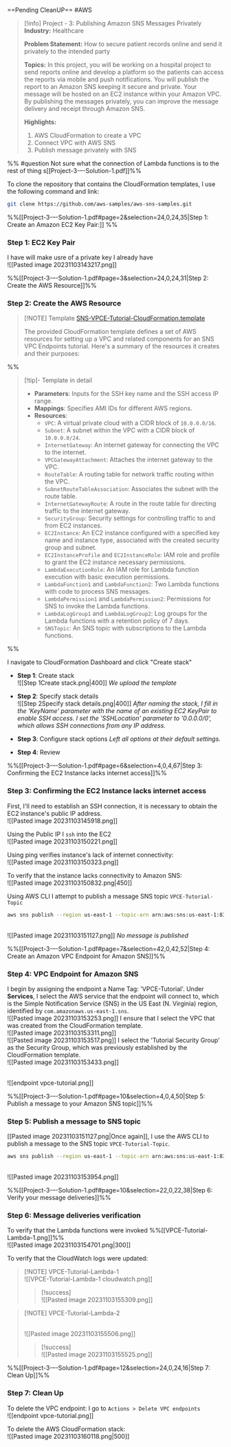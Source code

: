 ==Pending CleanUP==
#AWS

> [!info] Project - 3: Publishing Amazon SNS Messages Privately
> **Industry:** Healthcare 
> 
> **Problem Statement:** 
> How to secure patient records online and send it privately to the intended party 
> 
> **Topics:** 
> In this project, you will be working on a hospital project to send reports online and develop a platform so the patients can access the reports via mobile and push notifications. You will publish the report to an Amazon SNS keeping it secure and private. Your message will be hosted on an EC2 instance within your Amazon VPC. By publishing the messages privately, you can improve the message delivery and receipt through Amazon SNS. 
> 
> **Highlights:** 
> 1. AWS CloudFormation to create a VPC 
> 2. Connect VPC with AWS SNS 
> 3. Publish message privately with SNS


%% #question Not sure what the connection of Lambda functions is to the rest of thing s[[Project-3-–-Solution-1.pdf]]%%

To clone the repository that contains the CloudFormation templates, I use the following command and link:
```bash
git clone https://github.com/aws-samples/aws-sns-samples.git
```

%%[[Project-3-–-Solution-1.pdf#page=2&selection=24,0,24,35|Step 1: Create an Amazon EC2 Key Pair:]]
%%
### Step 1: EC2 Key Pair
I have will make usre of a private key I already have
<br>![[Pasted image 20231103143217.png]]


%%[[Project-3-–-Solution-1.pdf#page=3&selection=24,0,24,31|Step 2: Create the AWS Resource]]%%

### Step 2: Create the AWS Resource

> [!NOTE] Template
> [SNS-VPCE-Tutorial-CloudFormation.template](https://github.com/aws-samples/aws-sns-samples/blob/master/templates/SNS-VPCE-Tutorial-CloudFormation.template)
> 
> The provided CloudFormation template defines a set of AWS resources for setting up a VPC and related components for an SNS VPC Endpoints tutorial. Here's a summary of the resources it creates and their purposes:
> 
> 

%%
> [!tip]- Template in detail
> - **Parameters**: Inputs for the SSH key name and the SSH access IP range.
> - **Mappings**: Specifies AMI IDs for different AWS regions.
> - **Resources**:
>     - `VPC`: A virtual private cloud with a CIDR block of `10.0.0.0/16`.
>     - `Subnet`: A subnet within the VPC with a CIDR block of `10.0.0.0/24`.
>     - `InternetGateway`: An internet gateway for connecting the VPC to the internet.
>     - `VPCGatewayAttachment`: Attaches the internet gateway to the VPC.
>     - `RouteTable`: A routing table for network traffic routing within the VPC.
>     - `SubnetRouteTableAssociation`: Associates the subnet with the route table.
>     - `InternetGatewayRoute`: A route in the route table for directing traffic to the internet gateway.
>     - `SecurityGroup`: Security settings for controlling traffic to and from EC2 instances.
>     - `EC2Instance`: An EC2 instance configured with a specified key name and instance type, associated with the created security group and subnet.
>     - `EC2InstanceProfile` and `EC2InstanceRole`: IAM role and profile to grant the EC2 instance necessary permissions.
>     - `LambdaExecutionRole`: An IAM role for Lambda function execution with basic execution permissions.
>     - `LambdaFunction1` and `LambdaFunction2`: Two Lambda functions with code to process SNS messages.
>     - `LambdaPermission1` and `LambdaPermission2`: Permissions for SNS to invoke the Lambda functions.
>     - `LambdaLogGroup1` and `LambdaLogGroup2`: Log groups for the Lambda functions with a retention policy of 7 days.
>     - `SNSTopic`: An SNS topic with subscriptions to the Lambda functions.

%%

I navigate to CloudFormation Dashboard and click "Create stack"

- **Step 1**: Create stack
  <br>![[Step 1Create stack.png|400]]
  *We upload the template*

- **Step 2**: Specify stack details
  <br>![[Step 2Specify stack details.png|400]]
  *After naming the stack, I fill in the 'KeyName' parameter with the name of an existing EC2 KeyPair to enable SSH access. I set the 'SSHLocation' parameter to '0.0.0.0/0', which allows SSH connections from any IP address.*

- **Step 3**: Configure stack options
  *Left all options at their default settings.*  

- **Step 4**: Review


%%[[Project-3-–-Solution-1.pdf#page=6&selection=4,0,4,67|Step 3: Confirming the EC2 Instance lacks internet access]]%%
### Step 3: Confirming the EC2 Instance lacks internet access

First, I'll need to establish an SSH connection, it is necessary to obtain the EC2 instance's public IP address.
<br>![[Pasted image 20231103145918.png]]

Using the Public IP I `ssh` into the EC2
<br>![[Pasted image 20231103150221.png]]

Using ping verifies instance's lack of internet connectivity:
<br>![[Pasted image 20231103150323.png]]

To verify that the instance lacks connectivity to Amazon SNS:
<br>![[Pasted image 20231103150832.png|450]]

Using AWS CLI I attempt to publish a message SNS topic `VPCE-Tutorial-Topic`
```bash
aws sns publish --region us-east-1 --topic-arn arn:aws:sns:us-east-1:838427752759:VPCE-Tutorial-Topic --message "Hello"
```
<br>![[Pasted image 20231103151127.png]]
*No message is published*

%%[[Project-3-–-Solution-1.pdf#page=7&selection=42,0,42,52|Step 4: Create an Amazon VPC Endpoint for Amazon SNS]]%%
### Step 4: VPC Endpoint for Amazon SNS

I begin by assigning the endpoint a Name Tag: 'VPCE-Tutorial'. Under **Services**, I select the AWS service that the endpoint will connect to, which is the Simple Notification Service (SNS) in the US East (N. Virginia) region, identified by `com.amazonaws.us-east-1.sns`.
<br>![[Pasted image 20231103153253.png]]
I ensure that I select the VPC that was created from the CloudFormation template.
<br>![[Pasted image 20231103153311.png]]
<br>![[Pasted image 20231103153517.png]]
I select the 'Tutorial Security Group' as the Security Group, which was previously established by the CloudFormation template.
<br>![[Pasted image 20231103153433.png]]

<br>![[endpoint vpce-tutorial.png]]


%%[[Project-3-–-Solution-1.pdf#page=10&selection=4,0,4,50|Step 5: Publish a message to your Amazon SNS topic]]%%
### Step 5: Publish a message to SNS topic

[[Pasted image 20231103151127.png|Once again]], I use the AWS CLI to publish a message to the SNS topic `VPCE-Tutorial-Topic`.
```bash
aws sns publish --region us-east-1 --topic-arn arn:aws:sns:us-east-1:838427752759:VPCE-Tutorial-Topic --message "Hello"
```
<br>![[Pasted image 20231103153954.png]]


%%[[Project-3-–-Solution-1.pdf#page=10&selection=22,0,22,38|Step 6: Verify your message deliveries]]%%
### Step 6: Message deliveries verification

To verify that the Lambda functions were invoked
%%[[VPCE-Tutorial-Lambda-1.png]]%%
<br>![[Pasted image 20231103154701.png|300]]

To verify that the CloudWatch logs were updated:

> [!NOTE] VPCE-Tutorial-Lambda-1
> <br>![[VPCE-Tutorial-Lambda-1 cloudwatch.png]]
> 
> > [!success]
> > <br>![[Pasted image 20231103155309.png]]
> 

> [!NOTE] VPCE-Tutorial-Lambda-2
> 
> <br>![[Pasted image 20231103155506.png]]
> 
> 
> > [!success]
> > <br>![[Pasted image 20231103155525.png]]
> 
> 

%%[[Project-3-–-Solution-1.pdf#page=12&selection=24,0,24,16|Step 7: Clean Up]]%%

### Step 7: Clean Up

To delete the VPC endpoint: 
I go to `Actions > Delete VPC endpoints`
<br>![[endpoint vpce-tutorial.png]]


To delete the AWS CloudFormation stack:
<br>![[Pasted image 20231103160118.png|500]]

